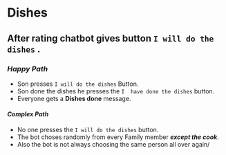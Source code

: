 # Dishes
## After rating chatbot gives button `I will do the dishes` .
### _Happy Path_ 
- Son presses `I will do the dishes` Button.
- Son done the dishes he presses the `I  have done the dishes` button.
- Everyone gets a __Dishes done__ message.
#### _Complex Path_
- No one presses the `I will do the dishes` button.
- The bot choses randomly from every Family member _**except the cook**_.
- Also the bot is not always choosing the same person all over again/
